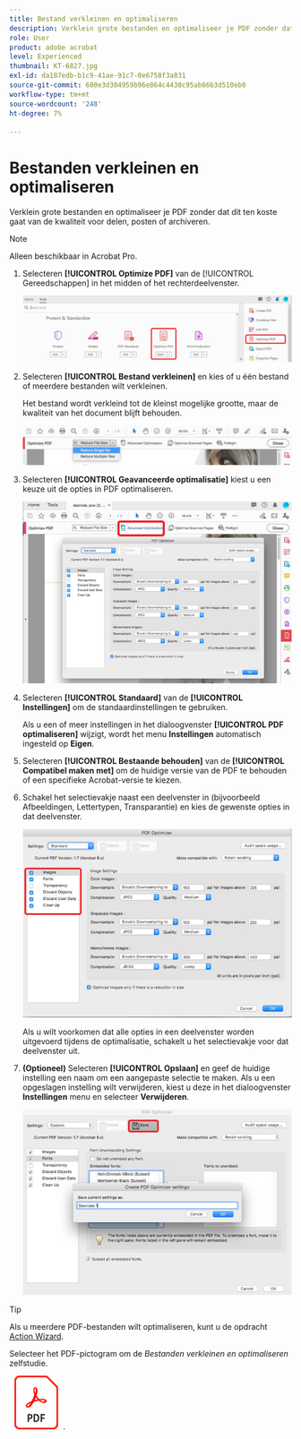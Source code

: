 ```yaml
---
title: Bestand verkleinen en optimaliseren
description: Verklein grote bestanden en optimaliseer je PDF zonder dat dit ten koste gaat van de kwaliteit voor delen, posten of archiveren
role: User
product: adobe acrobat
level: Experienced
thumbnail: KT-6827.jpg
exl-id: da187edb-b1c9-41ae-91c7-0e6758f3a831
source-git-commit: 680e3d304959b96e864c4438c95ab66b3d510eb0
workflow-type: tm+mt
source-wordcount: '248'
ht-degree: 7%

---
```


# Bestanden verkleinen en optimaliseren

Verklein grote bestanden en optimaliseer je PDF zonder dat dit ten koste gaat van de kwaliteit voor delen, posten of archiveren.

>[!NOTE]
>
>Alleen beschikbaar in Acrobat Pro.

1. Selecteren **[!UICONTROL Optimize PDF]** van de [!UICONTROL Gereedschappen] in het midden of het rechterdeelvenster.

   ![Stap 1 reduceren](../assets/Reduce_1.png)

1. Selecteren **[!UICONTROL Bestand verkleinen]** en kies of u één bestand of meerdere bestanden wilt verkleinen.

   Het bestand wordt verkleind tot de kleinst mogelijke grootte, maar de kwaliteit van het document blijft behouden.

   ![Stap 2 reduceren](../assets/Reduce_2.png)

1. Selecteren **[!UICONTROL Geavanceerde optimalisatie]** kiest u een keuze uit de opties in PDF optimaliseren.

   ![Stap 3 reduceren](../assets/Reduce_3.png)

1. Selecteren **[!UICONTROL Standaard]** van de **[!UICONTROL Instellingen]** om de standaardinstellingen te gebruiken.

   Als u een of meer instellingen in het dialoogvenster **[!UICONTROL PDF optimaliseren]** wijzigt, wordt het menu **Instellingen** automatisch ingesteld op **Eigen**.

1. Selecteren **[!UICONTROL Bestaande behouden]** van de **[!UICONTROL Compatibel maken met]** om de huidige versie van de PDF te behouden of een specifieke Acrobat-versie te kiezen.

1. Schakel het selectievakje naast een deelvenster in (bijvoorbeeld Afbeeldingen, Lettertypen, Transparantie) en kies de gewenste opties in dat deelvenster.

   ![Stap 5 reduceren](../assets/Reduce_5.png)

   Als u wilt voorkomen dat alle opties in een deelvenster worden uitgevoerd tijdens de optimalisatie, schakelt u het selectievakje voor dat deelvenster uit.

1. **(Optioneel)** Selecteren **[!UICONTROL Opslaan]** en geef de huidige instelling een naam om een aangepaste selectie te maken. Als u een opgeslagen instelling wilt verwijderen, kiest u deze in het dialoogvenster **Instellingen** menu en selecteer **Verwijderen**.

   ![Stap 6 reduceren](../assets/Reduce_6.png)

>[!TIP]
>
>Als u meerdere PDF-bestanden wilt optimaliseren, kunt u de opdracht [Action Wizard](../advanced-tasks/action.md).

Selecteer het PDF-pictogram om de *Bestanden verkleinen en optimaliseren* zelfstudie.

[![Download Bestand verkleinen en zelfstudie optimaliseren](../assets/acrobat_PDF_96.png)](../assets/AcrobatDCReduce.pdf).
